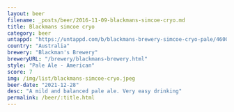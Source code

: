 ```yaml
---
layout: beer
filename: _posts/beer/2016-11-09-blackmans-simcoe-cryo.md
title: Blackmans simcoe cryo
category: beer
untappd: "https://untappd.com/b/blackmans-brewery-simcoe-cryo-pale/4600104"
country: "Australia"
brewery: "Blackman's Brewery"
breweryURL: "/brewery/blackmans-brewery.html"
style: "Pale Ale - American"
score: 7
img: /img/list/blackmans-simcoe-cryo.jpeg
beer-date: "2021-12-28"
desc: "A mild and balanced pale ale. Very easy drinking"
permalink: /beer/:title.html
---
```

